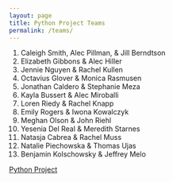 ```yaml
---
layout: page
title: Python Project Teams
permalink: /teams/
---
```


1. Caleigh Smith, Alec Pillman, & Jill Berndtson
2. Elizabeth Gibbons & Alec Hiller
3. Jennie Nguyen & Rachel Kullen
4. Octavius Glover & Monica Rasmusen
5. Jonathan Caldero & Stephanie Meza
6. Kayla Bussert & Alec Miroballi
7. Loren Riedy & Rachel Knapp
8. Emily Rogers & Iwona Kowalczyk
9. Meghan Olson & John Riehl
10. Yesenia Del Real & Meredith Starnes
11. Natasja Cabrea & Rachel Muss
12. Natalie Piechowska & Thomas Ujas
13. Benjamin Kolschowsky & Jeffrey Melo


[Python Project](http://hwheeler01.github.io/comp150/HW/Project.html)
